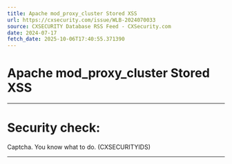 ```yaml
---
title: Apache mod_proxy_cluster Stored XSS
url: https://cxsecurity.com/issue/WLB-2024070033
source: CXSECURITY Database RSS Feed - CXSecurity.com
date: 2024-07-17
fetch_date: 2025-10-06T17:40:55.371390
---
```


# Apache mod_proxy_cluster Stored XSS

---

# Security check:

Captcha. You know what to do. (CXSECURITYIDS)

---